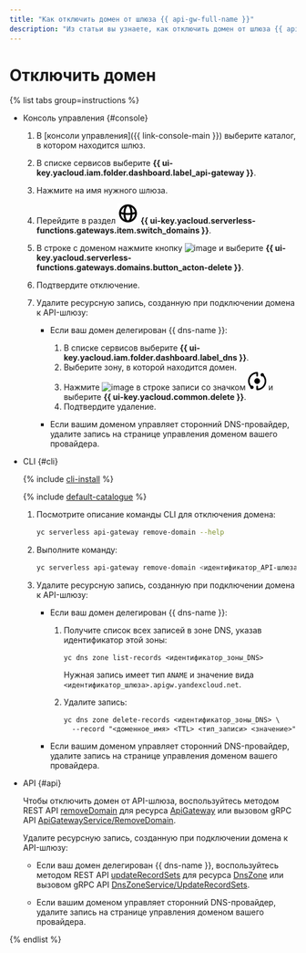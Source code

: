 ```yaml
---
title: "Как отключить домен от шлюза {{ api-gw-full-name }}"
description: "Из статьи вы узнаете, как отключить домен от шлюза {{ api-gw-full-name }}."
---
```


# Отключить домен

{% list tabs group=instructions %}

- Консоль управления {#console}

  1. В [консоли управления]({{ link-console-main }}) выберите каталог, в котором находится шлюз.
  1. В списке сервисов выберите **{{ ui-key.yacloud.iam.folder.dashboard.label_api-gateway }}**.
  1. Нажмите на имя нужного шлюза.
  1. Перейдите в раздел ![image](../../_assets/api-gateway/domain-icon.svg) **{{ ui-key.yacloud.serverless-functions.gateways.item.switch_domains }}**.
  1. В строке с доменом нажмите кнопку ![image](../../_assets/options.svg) и выберите **{{ ui-key.yacloud.serverless-functions.gateways.domains.button_acton-delete }}**.
  1. Подтвердите отключение.
  1. Удалите ресурсную запись, созданную при подключении домена к API-шлюзу:
      
      * Если ваш домен делегирован {{ dns-name }}:

        1. В списке сервисов выберите **{{ ui-key.yacloud.iam.folder.dashboard.label_dns }}**.
        1. Выберите зону, в которой находится домен.
        1. Нажмите ![image](../../_assets/options.svg) в строке записи со значком ![image](../../_assets/api-gateway/service-icon.svg) и выберите **{{ ui-key.yacloud.common.delete }}**.
        1. Подтвердите удаление.

      * Если вашим доменом управляет сторонний DNS-провайдер, удалите запись на странице управления доменом вашего провайдера.

- CLI {#cli}

  {% include [cli-install](../../_includes/cli-install.md) %}

  {% include [default-catalogue](../../_includes/default-catalogue.md) %}

  1. Посмотрите описание команды CLI для отключения домена:

      ```bash
      yc serverless api-gateway remove-domain --help
      ```

  1. Выполните команду:

      ```bash
      yc serverless api-gateway remove-domain <идентификатор_API-шлюза> --domain-id <идентификатор_домена>
      ```

  1. Удалите ресурсную запись, созданную при подключении домена к API-шлюзу:
      
      * Если ваш домен делегирован {{ dns-name }}:

        1. Получите список всех записей в зоне DNS, указав идентификатор этой зоны:

            ```
            yc dns zone list-records <идентификатор_зоны_DNS>
            ```
        
            Нужная запись имеет тип `ANAME` и значение вида `<идентификатор_шлюза>.apigw.yandexcloud.net`.

        1. Удалите запись:

            ```
            yc dns zone delete-records <идентификатор_зоны_DNS> \
              --record "<доменное_имя> <TTL> <тип_записи> <значение>"
            ```

      * Если вашим доменом управляет сторонний DNS-провайдер, удалите запись на странице управления доменом вашего провайдера.

- API {#api}

  Чтобы отключить домен от API-шлюза, воспользуйтесь методом REST API [removeDomain](../apigateway/api-ref/ApiGateway/removeDomain.md) для ресурса [ApiGateway](../apigateway/api-ref/ApiGateway/index.md) или вызовом gRPC API [ApiGatewayService/RemoveDomain](../apigateway/api-ref/grpc/apigateway_service.md#RemoveDomain).

  Удалите ресурсную запись, созданную при подключении домена к API-шлюзу:
      
  * Если ваш домен делегирован {{ dns-name }}, воспользуйтесь методом REST API [updateRecordSets](../../dns/api-ref/DnsZone/updateRecordSets.md) для ресурса [DnsZone](../../dns/api-ref/DnsZone/index.md) или вызовом gRPC API [DnsZoneService/UpdateRecordSets](../../dns/api-ref/grpc/dns_zone_service.md#UpdateRecordSets).

  * Если вашим доменом управляет сторонний DNS-провайдер, удалите запись на странице управления доменом вашего провайдера.

{% endlist %}